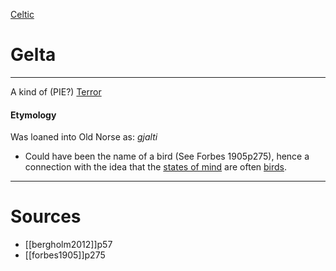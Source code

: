 [Celtic](celtic-religion)

# Gelta

---



A kind of (PIE?) [Terror](terror-fear.md)

#### Etymology

Was loaned into Old Norse as: *gjalti*

- Could have been the name of a bird (See Forbes 1905p275), hence a connection with the idea that the [states of mind](states-of-mind.md) are often [birds](birds-flying-flight-wings.md).

---

# Sources

- [[bergholm2012]]p57
- [[forbes1905]]p275
